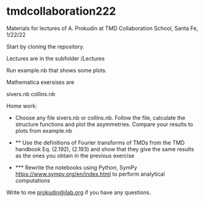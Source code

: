 # tmdcollaboration222
Materials for lectures of A. Prokudin at TMD Collaboration School, Santa Fe, 1/22/22

Start by cloning the repository.

Lectures are in the subfolder /Lectures

Run example.nb that shows some plots.

Mathematica exersises are 

sivers.nb
collins.nb

Home work:

* Choose any file sivers.nb or collins.nb. Follow the file, calculate the structure functions and plot the asymmetries. Compare your results to plots from example.nb

* ** Use the definitions of Fourier transforms of TMDs from the TMD handbook Eq. (2.192), (2.193) and show that they give the same results as the ones you obtain in the previous exercise

* *** Rewrite the notebooks using Python, SymPy https://www.sympy.org/en/index.html to perform analytical computations

Write to me prokudin@jlab.org if you have any questions.
